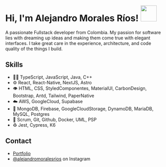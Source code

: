 <h1> Hi, I'm Alejandro Morales Ríos! <img src="https://media.giphy.com/media/mGcNjsfWAjY5AEZNw6/giphy.gif" width="50"></h1>

 A passionate Fullstack developer from Colombia. My passion for software lies with dreaming up ideas and making them come true with elegant interfaces. I take great care in the experience, architecture, and code quality of the things I build.

## Skills
- 👨‍💻 TypeScript, JavaScript, Java, C++
- ⚙️ React, React-Native, NextJS, Astro
- 👁️ HTML, CSS, StyledComponentes, MaterialUI, CarbonDesign, Bootstrap, Antd, Tailwind, PaperNative
- ☁️ AWS, GoogleCloud, Supabase
- 💽 MongoDB, Firebase, GoogleCloudStorage, DynamoDB, MariaDB, MySQL, Postgres
- :busts_in_silhouette: Scrum, Git, Github, Docker, UML, PSP
- :recycle: Jest, Cypress, K6

## Contact
- [Portfolio]([https://alejandromora15.github.io/my-portfolio/](https://alejandro-morales-rios.onrender.com))
- [@alejandromoralesrios](https://www.instagram.com/invites/contact/?i=16uuzotg361q0&utm_content=274yzwp) on Instagram
